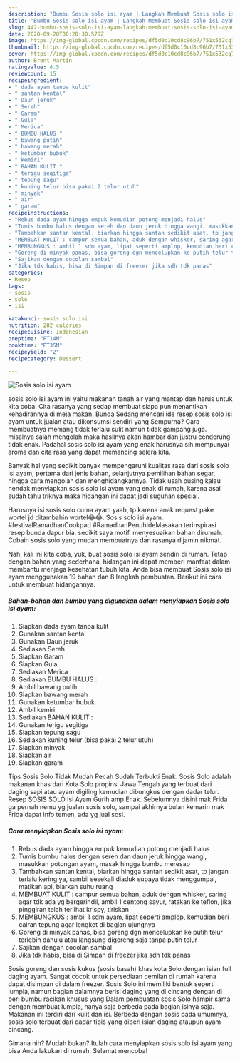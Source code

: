 ```yaml
---
description: "Bumbu Sosis solo isi ayam | Langkah Membuat Sosis solo isi ayam Yang Bikin Ngiler"
title: "Bumbu Sosis solo isi ayam | Langkah Membuat Sosis solo isi ayam Yang Bikin Ngiler"
slug: 442-bumbu-sosis-solo-isi-ayam-langkah-membuat-sosis-solo-isi-ayam-yang-bikin-ngiler
date: 2020-09-28T00:20:30.579Z
image: https://img-global.cpcdn.com/recipes/df5d0c10cd8c96b7/751x532cq70/sosis-solo-isi-ayam-foto-resep-utama.jpg
thumbnail: https://img-global.cpcdn.com/recipes/df5d0c10cd8c96b7/751x532cq70/sosis-solo-isi-ayam-foto-resep-utama.jpg
cover: https://img-global.cpcdn.com/recipes/df5d0c10cd8c96b7/751x532cq70/sosis-solo-isi-ayam-foto-resep-utama.jpg
author: Brent Martin
ratingvalue: 4.5
reviewcount: 15
recipeingredient:
- " dada ayam tanpa kulit"
- " santan kental"
- " Daun jeruk"
- " Sereh"
- " Garam"
- " Gula"
- " Merica"
- " BUMBU HALUS "
- " bawang putih"
- " bawang merah"
- " ketumbar bubuk"
- " kemiri"
- " BAHAN KULIT "
- " terigu segitiga"
- " tepung sagu"
- " kuning telur bisa pakai 2 telur utuh"
- " minyak"
- " air"
- " garam"
recipeinstructions:
- "Rebus dada ayam hingga empuk kemudian potong menjadi halus"
- "Tumis bumbu halus dengan sereh dan daun jeruk hingga wangi, masukkan potongan ayam, masak hingga bumbu meresap"
- "Tambahkan santan kental, biarkan hingga santan sedikit asat, tp jangan terlalu kering ya, sambil sesekali diaduk supaya tidak menggumpal, matikan api, biarkan suhu ruang"
- "MEMBUAT KULIT : campur semua bahan, aduk dengan whisker, saring agar tdk ada yg bergerindil, ambil 1 centong sayur, ratakan ke teflon, jika pinggiran telah terlihat krispy, tiriskan"
- "MEMBUNGKUS : ambil 1 sdm ayam, lipat seperti amplop, kemudian beri cairan tepung agar lengket di bagian ujungnya"
- "Goreng di minyak panas, bisa goreng dgn mencelupkan ke putih telur terlebih dahulu atau langsung digoreng saja tanpa putih telur"
- "Sajikan dengan cocolan sambal"
- "Jika tdk habis, bisa di Simpan di freezer jika sdh tdk panas"
categories:
- Resep
tags:
- sosis
- solo
- isi

katakunci: sosis solo isi 
nutrition: 202 calories
recipecuisine: Indonesian
preptime: "PT14M"
cooktime: "PT35M"
recipeyield: "2"
recipecategory: Dessert

---
```



![Sosis solo isi ayam](https://img-global.cpcdn.com/recipes/df5d0c10cd8c96b7/751x532cq70/sosis-solo-isi-ayam-foto-resep-utama.jpg)


sosis solo isi ayam ini yaitu makanan tanah air yang mantap dan harus untuk kita coba. Cita rasanya yang sedap membuat siapa pun menantikan kehadirannya di meja makan.
Bunda Sedang mencari ide resep sosis solo isi ayam untuk jualan atau dikonsumsi sendiri yang Sempurna? Cara membuatnya memang tidak terlalu sulit namun tidak gampang juga. misalnya salah mengolah maka hasilnya akan hambar dan justru cenderung tidak enak. Padahal sosis solo isi ayam yang enak harusnya sih mempunyai aroma dan cita rasa yang dapat memancing selera kita.

Banyak hal yang sedikit banyak mempengaruhi kualitas rasa dari sosis solo isi ayam, pertama dari jenis bahan, selanjutnya pemilihan bahan segar, hingga cara mengolah dan menghidangkannya. Tidak usah pusing kalau hendak menyiapkan sosis solo isi ayam yang enak di rumah, karena asal sudah tahu triknya maka hidangan ini dapat jadi suguhan spesial.

Harusnya isi sosis solo cuma ayam yaah, tp karena anak request pake wortel jd ditambahin wortel😂😂. Sosis solo isi ayam. #festivalRamadhanCookpad #RamadhanPenuhIdeMasakan terinspirasi resep bunda dapur bia. sedikit saya motif. menyesuaikan bahan dirumah. Cobain sosis solo yang mudah membuatnya dan rasanya dijamin nikmat.


Nah, kali ini kita coba, yuk, buat sosis solo isi ayam sendiri di rumah. Tetap dengan bahan yang sederhana, hidangan ini dapat memberi manfaat dalam membantu menjaga kesehatan tubuh kita. Anda bisa membuat Sosis solo isi ayam menggunakan 19 bahan dan 8 langkah pembuatan. Berikut ini cara untuk membuat hidangannya.

<!--inarticleads1-->

##### Bahan-bahan dan bumbu yang digunakan dalam menyiapkan Sosis solo isi ayam:

1. Siapkan  dada ayam tanpa kulit
1. Gunakan  santan kental
1. Gunakan  Daun jeruk
1. Sediakan  Sereh
1. Siapkan  Garam
1. Siapkan  Gula
1. Sediakan  Merica
1. Sediakan  BUMBU HALUS :
1. Ambil  bawang putih
1. Siapkan  bawang merah
1. Gunakan  ketumbar bubuk
1. Ambil  kemiri
1. Sediakan  BAHAN KULIT :
1. Gunakan  terigu segitiga
1. Siapkan  tepung sagu
1. Sediakan  kuning telur (bisa pakai 2 telur utuh)
1. Siapkan  minyak
1. Siapkan  air
1. Siapkan  garam


Tips Sosis Solo Tidak Mudah Pecah Sudah Terbukti Enak. Sosis Solo adalah makanan khas dari Kota Solo propinsi Jawa Tengah yang terbuat dari daging sapi atau ayam digiling kemudian dibungkus dengan dadar telur. Resep SOSIS SOLO Isi Ayam Gurih amp Enak. Sebelumnya disini mak Frida ga pernah nemu yg jualan sosis solo, sampai akhirnya bulan kemarin mak Frida dapat info temen, ada yg jual sosi. 

<!--inarticleads2-->

##### Cara menyiapkan Sosis solo isi ayam:

1. Rebus dada ayam hingga empuk kemudian potong menjadi halus
1. Tumis bumbu halus dengan sereh dan daun jeruk hingga wangi, masukkan potongan ayam, masak hingga bumbu meresap
1. Tambahkan santan kental, biarkan hingga santan sedikit asat, tp jangan terlalu kering ya, sambil sesekali diaduk supaya tidak menggumpal, matikan api, biarkan suhu ruang
1. MEMBUAT KULIT : campur semua bahan, aduk dengan whisker, saring agar tdk ada yg bergerindil, ambil 1 centong sayur, ratakan ke teflon, jika pinggiran telah terlihat krispy, tiriskan
1. MEMBUNGKUS : ambil 1 sdm ayam, lipat seperti amplop, kemudian beri cairan tepung agar lengket di bagian ujungnya
1. Goreng di minyak panas, bisa goreng dgn mencelupkan ke putih telur terlebih dahulu atau langsung digoreng saja tanpa putih telur
1. Sajikan dengan cocolan sambal
1. Jika tdk habis, bisa di Simpan di freezer jika sdh tdk panas


Sosis goreng dan sosis kukus (sosis basah) khas kota Solo dengan isian full daging ayam. Sangat cocok untuk persediaan cemilan di rumah karena dapat disimpan di dalam freezer. Sosis Solo ini memiliki bentuk seperti lumpia, namun bagian dalamnya berisi daging yang di cincang dengan di beri bumbu racikan khusus yang Dalam pembuatan sosis Solo hampir sama dengan membuat lumpia, hanya saja berbeda pada bagian isinya saja. Makanan ini terdiri dari kulit dan isi. Berbeda dengan sosis pada umumnya, sosis solo terbuat dari dadar tipis yang diberi isian daging ataupun ayam cincang. 

Gimana nih? Mudah bukan? Itulah cara menyiapkan sosis solo isi ayam yang bisa Anda lakukan di rumah. Selamat mencoba!
